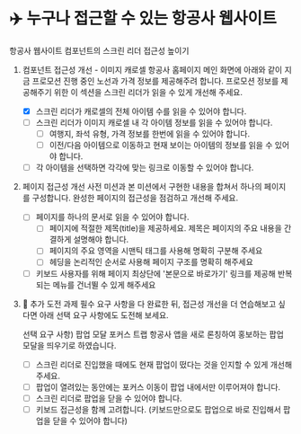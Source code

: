 # ✈️ 누구나 접근할 수 있는 항공사 웹사이트

항공사 웹사이트 컴포넌트의 스크린 리더 접근성 높이기

1. 컴포넌트 접근성 개선 - 이미지 캐로셀
   항공사 홈페이지 메인 화면에 아래와 같이 지금 프로모션 진행 중인 노선과 가격 정보를 제공해주려 합니다.
   프로모션 정보를 제공해주기 위한 이 섹션을 스크린 리더가 읽을 수 있게 개선해 주세요.

   - [x] 스크린 리더가 캐로셀의 전체 아이템 수를 읽을 수 있어야 합니다.
   - [ ] 스크린 리더가 이미지 캐로셀 내 각 아이템 정보를 읽을 수 있어야 합니다.
     - [ ] 여행지, 좌석 유형, 가격 정보를 한번에 읽을 수 있어야 합니다.
     - [ ] 이전/다음 아이템으로 이동하고 현재 보이는 아이템의 정보를 읽을 수 있어야 합니다.
   - [ ] 각 아이템을 선택하면 각각에 맞는 링크로 이동할 수 있어야 합니다.

2. 페이지 접근성 개선
   사전 미션과 본 미션에서 구현한 내용을 합쳐서 하나의 페이지를 구성합니다.
   완성한 페이지의 접근성을 점검하고 개선해 주세요.

   - [ ] 페이지를 하나의 문서로 읽을 수 있어야 합니다.
     - [ ] 페이지에 적절한 제목(title)을 제공하세요. 제목은 페이지의 주요 내용을 간결하게 설명해야 합니다.
     - [ ] 페이지의 주요 영역을 시맨틱 태그를 사용해 명확히 구분해 주세요
     - [ ] 헤딩을 논리적인 순서로 사용해 페이지 구조를 명확히 해주세요
   - [ ] 키보드 사용자를 위해 페이지 최상단에 '본문으로 바로가기' 링크를 제공해 반복되는 메뉴를 건너뛸 수 있게 해주세요

3. 🚚 추가 도전 과제
   필수 요구 사항을 다 완료한 뒤, 접근성 개선을 더 연습해보고 싶다면 아래 선택 요구 사항에도 도전해 보세요.

   선택 요구 사항) 팝업 모달 포커스 트랩
   항공사 앱을 새로 론칭하여 홍보하는 팝업 모달을 띄우기로 하였습니다.

   - [ ] 스크린 리더로 진입했을 때에도 현재 팝업이 떴다는 것을 인지할 수 있게 개선해 주세요.
   - [ ] 팝업이 열려있는 동안에는 포커스 이동이 팝업 내에서만 이루어져야 합니다.
   - [ ] 스크린 리더로 팝업을 닫을 수 있어야 합니다.
   - [ ] 키보드 접근성을 함께 고려합니다. (키보드만으로도 팝업으로 바로 진입해서 팝업을 닫을 수 있어야 합니다)
